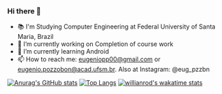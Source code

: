 ### Hi there 👋

- 📚 I'm Studying Computer Engineering at Federal University of Santa Maria, Brazil
- 🔭 I’m currently working on Completion of course work
- 🌱 I’m currently learning Android
- 📫 How to reach me: eugeniopp00@gmail.com or eugenio.pozzobon@acad.ufsm.br. Also at Instagram: @eug_pzzbn

[![Anurag's GitHub stats](https://github-readme-stats.vercel.app/api?username=Eugenio-Pozzobon&count_private=true)](https://github.com/anuraghazra/github-readme-stats)
[![Top Langs](https://github-readme-stats.vercel.app/api/top-langs/?username=Eugenio-Pozzobon&layout=compact)](https://github.com/anuraghazra/github-readme-stats)
[![willianrod's wakatime stats](https://github-readme-stats.vercel.app/api/wakatime?username=Eugenio-Pozzobon&layout=compact)](https://github.com/anuraghazra/github-readme-stats)


<!--
**Eugenio-Pozzobon/Eugenio-Pozzobon** is a ✨ _special_ ✨ repository because its `README.md` (this file) appears on your GitHub profile.

Here are some ideas to get you started:

- 📚 I'm Studying Computer Engineering at Federal University of Santa Maria, Brazil
- 🔭 I’m currently working on Completion of course work
- 🌱 I’m currently learning Android
- 📫 How to reach me: eugeniopp00@gmail.com or eugenio.pozzobon@acad.ufsm.br. Also at Instagram: @eug_pzzbn

